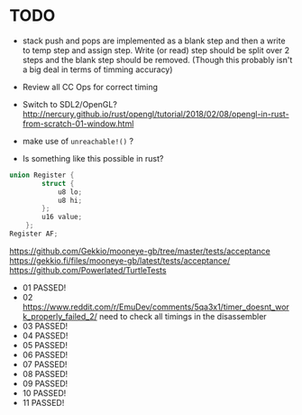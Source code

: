 # TODO
- stack push and pops are implemented as a blank step and then a write to temp step and assign step. Write (or read) step
should be split over 2 steps and the blank step should be removed. (Though this probably isn't a big deal in terms of timming accuracy)
- Review all CC Ops for correct timing
- Switch to SDL2/OpenGL? http://nercury.github.io/rust/opengl/tutorial/2018/02/08/opengl-in-rust-from-scratch-01-window.html
- make use of `unreachable!()` ?

- Is something like this possible in rust? 
``` C++
union Register {
        struct {
            u8 lo;
            u8 hi;
        };
        u16 value;
    };
Register AF;
```
https://github.com/Gekkio/mooneye-gb/tree/master/tests/acceptance
https://gekkio.fi/files/mooneye-gb/latest/tests/acceptance/
https://github.com/Powerlated/TurtleTests

- 01 PASSED!
- 02 https://www.reddit.com/r/EmuDev/comments/5qa3x1/timer_doesnt_work_properly_failed_2/ need to check all timings in the disassembler
- 03 PASSED!
- 04 PASSED!
- 05 PASSED!
- 06 PASSED!
- 07 PASSED!
- 08 PASSED!
- 09 PASSED!
- 10 PASSED!
- 11 PASSED!
